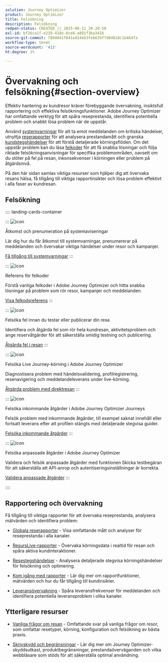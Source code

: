 ```yaml
---
solution: Journey Optimizer
product: Journey Optimizer
title: Felsökning
description: Felsökning
redpen-status: CREATED_||_2025-08-11_20-20-50
exl-id: bf26ca1f-e239-418e-8ce8-a891f3ba3416
source-git-commit: 7894041f841ed14eb3feb626f7d8d818c1b464fa
workflow-type: tm+mt
source-wordcount: '413'
ht-degree: 1%

---
```


# Övervakning och felsökning{#section-overview}

Effektiv hantering av kundresor kräver förebyggande övervakning, insiktsfull rapportering och effektiva felsökningsfunktioner. Adobe Journey Optimizer har omfattande verktyg för att spåra reseprestanda, identifiera potentiella problem och snabbt lösa problem när de uppstår.

Använd [systemvarningar](../using/reports/alerts.md) för att ta emot meddelanden om kritiska händelser, utnyttja [reserapporter](../using/reports/journey-global-report-cja.md) för att analysera prestandamått och granska [kundstegshändelser](../using/reports/journey-step-events-overview.md) för att förstå detaljerade körningsflöden. Om det uppstår problem kan du läsa [felkoder](../using/building-journeys/error-codes-reference.md) för att få snabba lösningar och följa riktade felsökningsanvisningar för specifika problemområden, oavsett om du stöter på fel på resan, inkonsekvenser i körningen eller problem på åtgärdsnivå.

På den här sidan samlas viktiga resurser som hjälper dig att övervaka resans hälsa, få tillgång till viktiga rapportinsikter och lösa problem effektivt i alla faser av kundresan.

## Felsökning

:::: landing-cards-container

:::
![icon](https://cdn.experienceleague.adobe.com/icons/bell.svg?lang=sv-SE)

Åtkomst och prenumeration på systemaviseringar

Lär dig hur du får åtkomst till systemvarningar, prenumererar på meddelanden och övervakar viktiga händelser under resor och kampanjer.

[Få tillgång till systemvarningar](../using/reports/alerts.md)
:::

:::
![icon](https://cdn.experienceleague.adobe.com/icons/book.svg?lang=sv-SE)

Referens för felkoder

Förstå vanliga felkoder i Adobe Journey Optimizer och hitta snabba lösningar på problem som rör resor, kampanjer och meddelanden.

[Visa felkodsreferens](../using/building-journeys/error-codes-reference.md)
:::

:::
![icon](https://cdn.experienceleague.adobe.com/icons/list-check.svg?lang=sv-SE)

Felsöka fel innan du testar eller publicerar din resa

Identifiera och åtgärda fel som rör hela kundresan, aktivitetsproblem och ange reservåtgärder för att säkerställa smidig testning och publicering.

[Åtgärda fel i resan](../using/building-journeys/troubleshooting.md)
:::

:::
![icon](https://cdn.experienceleague.adobe.com/icons/code-branch.svg?lang=sv-SE)

Felsöka Live Journey-körning i Adobe Journey Optimizer

Diagnostisera problem med händelsvalidering, profilregistrering, resenavigering och meddelandeleverans under live-körning.

[Åtgärda problem med direktresan](../using/building-journeys/troubleshooting-execution.md)
:::

:::
![icon](https://cdn.experienceleague.adobe.com/icons/puzzle-piece.svg?lang=sv-SE)

Felsöka inkommande åtgärder i Adobe Journey Optimizer Journeys

Felsök problem med inkommande åtgärder, till exempel saknat innehåll eller fortsatt leverans efter att profilen stängts med detaljerade stegvisa guider.

[Felsöka inkommande åtgärder](../using/building-journeys/troubleshooting-inbound.md)
:::

:::
![icon](https://cdn.experienceleague.adobe.com/icons/gear.svg?lang=sv-SE)

Felsöka anpassade åtgärder i Adobe Journey Optimizer

Validera och felsök anpassade åtgärder med funktionen Skicka testbegäran för att säkerställa att API-anrop och autentiseringsinställningar är korrekta.

[Validera anpassade åtgärder](../using/action/troubleshoot-custom-action.md)
:::

::::

## Rapportering och övervakning

Få tillgång till viktiga rapporter för att övervaka reseprestanda, analysera mätvärden och identifiera problem:

* [Globala reserapporter](../using/reports/journey-global-report-cja.md) - Visa omfattande mått och analyser för reseprestanda i alla kanaler.

* [ResursLive-rapporter](../using/reports/journey-live-report.md) - Övervaka körningsdata i realtid för resan och spåra aktiva kundinteraktioner.

* [Resestegshändelser](../using/reports/journey-step-events-overview.md) - Analysera detaljerade stegvisa körningshändelser för felsökning och optimering.

* [Kom igång med rapporter](../using/reports/report-gs-cja.md) - Lär dig mer om rapportfunktioner, mätvärden och hur du får tillgång till kundinsikter.

* [Leveransövervakning](../using/reports/deliverability.md) - Spåra leveransfrekvenser för meddelanden och identifiera potentiella leveransproblem i olika kanaler.

## Ytterligare resurser

* [Vanliga frågor om resan](../using/building-journeys/journey-faq.md) - Omfattande svar på vanliga frågor om resor, som omfattar resetyper, körning, konfiguration och felsökning av bästa praxis.

* [Skrivskydd och begränsningar](../using/start/guardrails.md) - Lär dig mer om Journey Optimizer-skyddsutkast, produktbegränsningar, prestandaöverväganden och vilka webbläsare som stöds för att säkerställa optimal användning.
